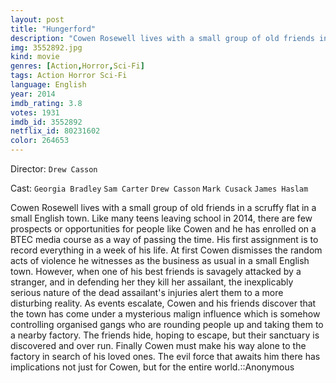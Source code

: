 ```yaml
---
layout: post
title: "Hungerford"
description: "Cowen Rosewell lives with a small group of old friends in a scruffy flat in a small English town. Like many teens leaving school in 2014, there are few prospects or opportunities for people like Cowen and he has enrolled on a BTEC media course as a way of passing the time. His first assignment is to record everything in a week of his life. At first Cowen dismisses the random acts of violence he witnesses as the business as usual in a small English town. However, when one of his best friends is savagely attacked by a stranger, and in defending her they kill her assailant, the in.."
img: 3552892.jpg
kind: movie
genres: [Action,Horror,Sci-Fi]
tags: Action Horror Sci-Fi 
language: English
year: 2014
imdb_rating: 3.8
votes: 1931
imdb_id: 3552892
netflix_id: 80231602
color: 264653
---
```

Director: `Drew Casson`  

Cast: `Georgia Bradley` `Sam Carter` `Drew Casson` `Mark Cusack` `James Haslam` 

Cowen Rosewell lives with a small group of old friends in a scruffy flat in a small English town. Like many teens leaving school in 2014, there are few prospects or opportunities for people like Cowen and he has enrolled on a BTEC media course as a way of passing the time. His first assignment is to record everything in a week of his life. At first Cowen dismisses the random acts of violence he witnesses as the business as usual in a small English town. However, when one of his best friends is savagely attacked by a stranger, and in defending her they kill her assailant, the inexplicably serious nature of the dead assailant's injuries alert them to a more disturbing reality. As events escalate, Cowen and his friends discover that the town has come under a mysterious malign influence which is somehow controlling organised gangs who are rounding people up and taking them to a nearby factory. The friends hide, hoping to escape, but their sanctuary is discovered and over run. Finally Cowen must make his way alone to the factory in search of his loved ones. The evil force that awaits him there has implications not just for Cowen, but for the entire world.::Anonymous
